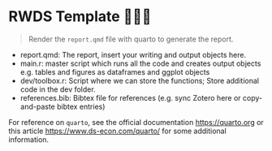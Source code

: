 # RWDS Template 👨🏼‍💻

> Render the `report.qmd` file with quarto to generate the report.

- report.qmd: The report, insert your writing and output objects here.
- main.r: master script which runs all the code and creates output objects e.g. tables and figures as dataframes and ggplot objects
- dev/toolbox.r: Script where we can store the functions; Store additional code in the dev folder.
- references.bib: Bibtex file for references (e.g. sync Zotero here or copy-and-paste bibtex entries)



For reference on `quarto`, see the official documentation https://quarto.org or this article https://www.ds-econ.com/quarto/ for some additional information.